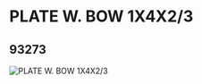 # PLATE W. BOW 1X4X2/3
## 93273
![PLATE W. BOW 1X4X2/3](https://lc-www-live-s.legocdn.com/media/bricks/5/2/4613151.jpg)